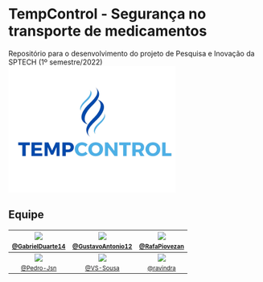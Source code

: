   # TempControl - Segurança no transporte de medicamentos
Repositório para o desenvolvimento do projeto de Pesquisa e Inovação da SPTECH (1º semestre/2022)
<img src="img/TempControl Sem Fundo.png" alt="Logo Empresa" style="height: 250px; "/>
## Equipe 



| [<img src="https://avatars.githubusercontent.com/GabrielDuarte14" width="115"><br><small>@GabrielDuarte14</small>](https://github.com/GabrielDuarte14) | [<img src="https://avatars.githubusercontent.com/GustavoAntonio12" width="115"><br><small>@GustavoAntonio12</small>](https://github.com/GustavoAntonio12) | [<img src="https://avatars.githubusercontent.com/RafaPiovezan" width="115"><br><small>@RafaPiovezan</small>](https://github.com/RafaPiovezan) |
| :---: | :---: | :---: |
| [<img src="https://avatars.githubusercontent.com/Pedro-Jsn" width="115"><br><small>@Pedro-Jsn</small>](https://github.com/Pedro-Jsn) | [<img src="https://avatars.githubusercontent.com/VS-Sousa" width="115"><br><small>@VS-Sousa</small>](https://github.com/VS-Sousa) | [<img src="https://avatars.githubusercontent.com/matheusSalermoGuirao" width="115"><br><small>@ravindra</small>](https://github.com/VS-Sousa) |
 
